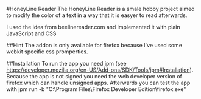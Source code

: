 #HoneyLine Reader
The HoneyLine Reader is a smale hobby project aimed to modify the color of a text in a way that it is easyer to read afterwards. 

I used the idea from beelinereader.com and implemented it with plain JavaScript and CSS

##Hint
The addon is only available for firefox because I've used some webkit specific css promperties.

##Installation
To run the app you need jpm (see https://developer.mozilla.org/en-US/Add-ons/SDK/Tools/jpm#Installation).
Because the app is not signed you need the web developer version of firefox which can handle unsigned apps.
Afterwards you can test the app with jpm run -b "C:\Program Files\Firefox Developer Edition\firefox.exe"